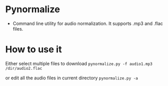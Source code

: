 # Pynormalize
* Command line utility for audio normalization. It supports .mp3 and .flac files.

# How to use it
Either select multiple files to download `pynormalize.py -f audio1.mp3 /dir/audio2.flac`

or edit all the audio files in current directory `pynormalize.py -a`

